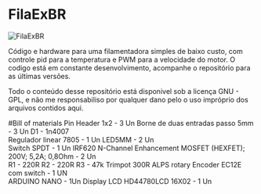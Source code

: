 # FilaExBR

![FilaExBR](/FilaExBR/Board/filaex.png?raw=true "FilaExBR")

Código e hardware para uma filamentadora simples de baixo custo, com controle pid para a temperatura e PWM para a velocidade do motor.
O codigo está em constante desenvolvimento, acompanhe o repositório para as últimas versões.

Todo o conteúdo desse repositório está disponivel sob a licença GNU - GPL, e não me responsabiliso por qualquer dano pelo o uso impróprio dos arquivos contidos aqui.

#Bill of materials
Pin Header 1x2 - 3 Un
Borne de duas entradas passo 5mm - 3 Un
D1 - 1n4007                                                                                                              
Regulador linear 7805 - 1 Un 
LED5MM - 2 Un                                                                      
Switch SPDT - 1 Un 
IRF620 N-Channel Enhancement MOSFET (HEXFET); 200V; 5,2A; 0,8Ohm  - 2 Un                                  
R1 - 220R
R2 - 220R
R3 - 47k
Trimpot 300R
ALPS rotary Encoder EC12E com switch - 1 UN                                                                                
ARDUINO NANO - 1Un
Display LCD HD44780LCD 16X02 - 1 Un


                                                  